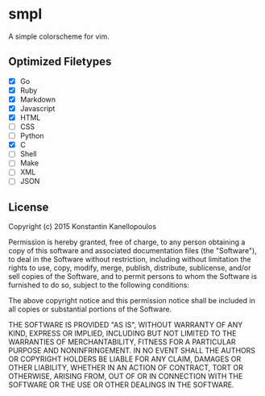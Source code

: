 # smpl
A simple colorscheme for vim.

## Optimized Filetypes
- [x] Go
- [x] Ruby
- [x] Markdown
- [x] Javascript
- [x] HTML
- [ ] CSS
- [ ] Python
- [x] C
- [ ] Shell
- [ ] Make
- [ ] XML
- [ ] JSON

## License
Copyright (c) 2015 Konstantin Kanellopoulos

Permission is hereby granted, free of charge, to any person obtaining a copy
of this software and associated documentation files (the "Software"), to deal
in the Software without restriction, including without limitation the rights
to use, copy, modify, merge, publish, distribute, sublicense, and/or sell
copies of the Software, and to permit persons to whom the Software is
furnished to do so, subject to the following conditions:

The above copyright notice and this permission notice shall be included in all
copies or substantial portions of the Software.

THE SOFTWARE IS PROVIDED "AS IS", WITHOUT WARRANTY OF ANY KIND, EXPRESS OR
IMPLIED, INCLUDING BUT NOT LIMITED TO THE WARRANTIES OF MERCHANTABILITY,
FITNESS FOR A PARTICULAR PURPOSE AND NONINFRINGEMENT. IN NO EVENT SHALL THE
AUTHORS OR COPYRIGHT HOLDERS BE LIABLE FOR ANY CLAIM, DAMAGES OR OTHER
LIABILITY, WHETHER IN AN ACTION OF CONTRACT, TORT OR OTHERWISE, ARISING FROM,
OUT OF OR IN CONNECTION WITH THE SOFTWARE OR THE USE OR OTHER DEALINGS IN THE
SOFTWARE.
